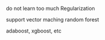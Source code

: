 do not learn too much
Regularization

support vector maching 
random forest

adaboost, xgboost, etc

